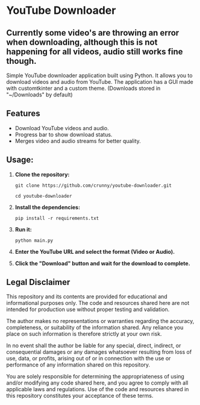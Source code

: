 # YouTube Downloader

## Currently some video's are throwing an error when downloading, although this is not happening for all videos, audio still works fine though.

Simple YouTube downloader application built using Python. It allows you to download videos and audio from YouTube. The application has a GUI made with customtkinter and a custom theme. (Downloads stored in "~/Downloads" by default)

## Features

- Download YouTube videos and audio.
- Progress bar to show download status.
- Merges video and audio streams for better quality.

## Usage:

1. **Clone the repository:**

   `git clone https://github.com/crunny/youtube-downloader.git`

   `cd youtube-downloader`

2. **Install the dependencies:**

   `pip install -r requirements.txt`

3. **Run it:**

   `python main.py`

4. **Enter the YouTube URL and select the format (Video or Audio).**

5. **Click the "Download" button and wait for the download to complete.**

## Legal Disclaimer

This repository and its contents are provided for educational and informational purposes only. The code and resources shared here are not intended for production use without proper testing and validation.

The author makes no representations or warranties regarding the accuracy, completeness, or suitability of the information shared. Any reliance you place on such information is therefore strictly at your own risk.

In no event shall the author be liable for any special, direct, indirect, or consequential damages or any damages whatsoever resulting from loss of use, data, or profits, arising out of or in connection with the use or performance of any information shared on this repository.

You are solely responsible for determining the appropriateness of using and/or modifying any code shared here, and you agree to comply with all applicable laws and regulations. Use of the code and resources shared in this repository constitutes your acceptance of these terms.
